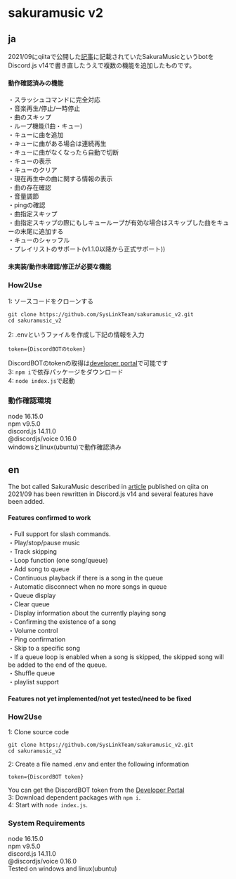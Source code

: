 # sakuramusic v2

## ja
2021/09にqiitaで公開した[記事](https://qiita.com/_yussy_/items/d2d809a2da82c5389966)に記載されていたSakuraMusicというbotをDiscord.js v14で書き直したうえで複数の機能を追加したものです。

#### 動作確認済みの機能
・スラッシュコマンドに完全対応  
・音楽再生/停止/一時停止  
・曲のスキップ  
・ループ機能(1曲・キュー)  
・キューに曲を追加  
・キューに曲がある場合は連続再生  
・キューに曲がなくなったら自動で切断  
・キューの表示  
・キューのクリア  
・現在再生中の曲に関する情報の表示  
・曲の存在確認  
・音量調節  
・pingの確認  
・曲指定スキップ  
・曲指定スキップの際にもしキューループが有効な場合はスキップした曲をキューの末尾に追加する  
・キューのシャッフル  
・プレイリストのサポート(v1.1.0以降から正式サポート))  

#### 未実装/動作未確認/修正が必要な機能


### How2Use
1: ソースコードをクローンする
```
git clone https://github.com/SysLinkTeam/sakuramusic_v2.git
cd sakuramusic_v2
```
2: .envというファイルを作成し下記の情報を入力  
```
token={DiscordBOTのtoken}
```
DiscordBOTのtokenの取得は[developer portal](https://discord.dev)で可能です  
3: ```npm i```で依存パッケージをダウンロード  
4: ```node index.js```で起動  

### 動作確認環境
node 16.15.0  
npm v9.5.0  
discord.js 14.11.0  
@discordjs/voice 0.16.0  
windowsとlinux(ubuntu)で動作確認済み  

## en
The bot called SakuraMusic described in [article](https://qiita.com/_yussy_/items/d2d809a2da82c5389966) published on qiita on 2021/09 has been rewritten in Discord.js v14 and several features have been added.

#### Features confirmed to work
・Full support for slash commands.  
・Play/stop/pause music  
・Track skipping  
・Loop function (one song/queue)  
・Add song to queue  
・Continuous playback if there is a song in the queue  
・Automatic disconnect when no more songs in queue  
・Queue display  
・Clear queue  
・Display information about the currently playing song  
・Confirming the existence of a song  
・Volume control  
・Ping confirmation  
・Skip to a specific song  
・If a queue loop is enabled when a song is skipped, the skipped song will be added to the end of the queue.  
・Shuffle queue  
・playlist support  

#### Features not yet implemented/not yet tested/need to be fixed

### How2Use
1: Clone source code  

```
git clone https://github.com/SysLinkTeam/sakuramusic_v2.git
cd sakuramusic_v2
````
2: Create a file named .env and enter the following information  
```
token={DiscordBOT token}
```
You can get the DiscordBOT token from the [Developer Portal](https://discord.dev)  
3: Download dependent packages with ```npm i```.  
4: Start with ```node index.js```.  

### System Requirements
node 16.15.0   
npm v9.5.0   
discord.js 14.11.0  
@discordjs/voice 0.16.0    
Tested on windows and linux(ubuntu)  
